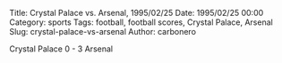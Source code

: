 Title: Crystal Palace vs. Arsenal, 1995/02/25
Date: 1995/02/25 00:00
Category: sports
Tags: football, football scores, Crystal Palace, Arsenal
Slug: crystal-palace-vs-arsenal
Author: carbonero


Crystal Palace 0 - 3 Arsenal
